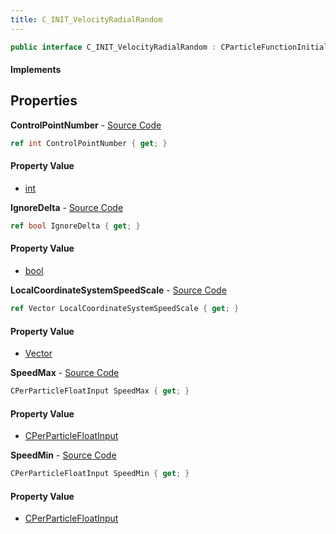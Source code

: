 ```yaml
---
title: C_INIT_VelocityRadialRandom
---
```


```csharp
public interface C_INIT_VelocityRadialRandom : CParticleFunctionInitializer, CParticleFunction, ISchemaClass<CParticleFunction>, ISchemaClass<CParticleFunctionInitializer>, ISchemaClass<C_INIT_VelocityRadialRandom>, ISchemaField, ISchemaClass, INativeHandle
```

#### Implements

## Properties

**ControlPointNumber** - [Source Code](https://github.com/swiftly-solution/swiftlys2/blob/master/managed/src/SwiftlyS2.Generated/Schemas/Interfaces/C_INIT_VelocityRadialRandom.cs#L16)

```csharp
ref int ControlPointNumber { get; }
```

#### Property Value

- [int](https://learn.microsoft.com/dotnet/api/system.int32)

**IgnoreDelta** - [Source Code](https://github.com/swiftly-solution/swiftlys2/blob/master/managed/src/SwiftlyS2.Generated/Schemas/Interfaces/C_INIT_VelocityRadialRandom.cs#L24)

```csharp
ref bool IgnoreDelta { get; }
```

#### Property Value

- [bool](https://learn.microsoft.com/dotnet/api/system.boolean)

**LocalCoordinateSystemSpeedScale** - [Source Code](https://github.com/swiftly-solution/swiftlys2/blob/master/managed/src/SwiftlyS2.Generated/Schemas/Interfaces/C_INIT_VelocityRadialRandom.cs#L22)

```csharp
ref Vector LocalCoordinateSystemSpeedScale { get; }
```

#### Property Value

- [Vector](/docs/api/shared/natives/vector)

**SpeedMax** - [Source Code](https://github.com/swiftly-solution/swiftlys2/blob/master/managed/src/SwiftlyS2.Generated/Schemas/Interfaces/C_INIT_VelocityRadialRandom.cs#L20)

```csharp
CPerParticleFloatInput SpeedMax { get; }
```

#### Property Value

- [CPerParticleFloatInput](/docs/api/shared/schemadefinitions/cperparticlefloatinput)

**SpeedMin** - [Source Code](https://github.com/swiftly-solution/swiftlys2/blob/master/managed/src/SwiftlyS2.Generated/Schemas/Interfaces/C_INIT_VelocityRadialRandom.cs#L18)

```csharp
CPerParticleFloatInput SpeedMin { get; }
```

#### Property Value

- [CPerParticleFloatInput](/docs/api/shared/schemadefinitions/cperparticlefloatinput)

